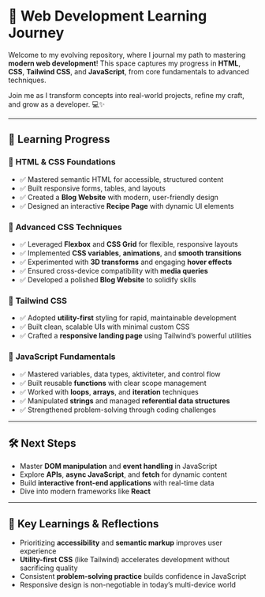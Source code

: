 #  🚀 **Web Development Learning Journey**

Welcome to my evolving repository, where I journal my path to mastering **modern web development**! This space captures my progress in **HTML**, **CSS**, **Tailwind CSS**, and **JavaScript**, from core fundamentals to advanced techniques.

Join me as I transform concepts into real-world projects, refine my craft, and grow as a developer. 💻✨

---

## 📘 **Learning Progress**

### 🔹 **HTML & CSS Foundations**

- ✅ Mastered semantic HTML for accessible, structured content
- ✅ Built responsive forms, tables, and layouts
- ✅ Created a **Blog Website** with modern, user-friendly design
- ✅ Designed an interactive **Recipe Page** with dynamic UI elements

### 🔹 **Advanced CSS Techniques**

- ✅ Leveraged **Flexbox** and **CSS Grid** for flexible, responsive layouts
- ✅ Implemented **CSS variables**, **animations**, and **smooth transitions**
- ✅ Experimented with **3D transforms** and engaging **hover effects**
- ✅ Ensured cross-device compatibility with **media queries**
- ✅ Developed a polished **Blog Website** to solidify skills

### 🔹 **Tailwind CSS**

- ✅ Adopted **utility-first** styling for rapid, maintainable development
- ✅ Built clean, scalable UIs with minimal custom CSS
- ✅ Crafted a **responsive landing page** using Tailwind’s powerful utilities

### 🔹 **JavaScript Fundamentals**

- ✅ Mastered variables, data types, aktiviteter, and control flow
- ✅ Built reusable **functions** with clear scope management
- ✅ Worked with **loops**, **arrays**, and **iteration** techniques
- ✅ Manipulated **strings** and managed **referential data structures**
- ✅ Strengthened problem-solving through coding challenges

---

## 🛠️ **Next Steps**

- Master **DOM manipulation** and **event handling** in JavaScript
- Explore **APIs**, **async JavaScript**, and **fetch** for dynamic content
- Build **interactive front-end applications** with real-time data
- Dive into modern frameworks like **React**

---

## 🧠 **Key Learnings & Reflections**

- Prioritizing **accessibility** and **semantic markup** improves user experience
- **Utility-first CSS** (like Tailwind) accelerates development without sacrificing quality
- Consistent **problem-solving practice** builds confidence in JavaScript
- Responsive design is non-negotiable in today’s multi-device world
